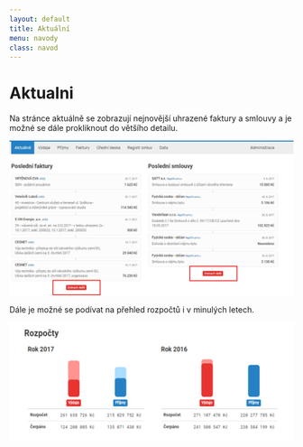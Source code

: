 ```yaml
---
layout: default
title: Aktuální
menu: navody
class: navod
---
```


# Aktualni

Na stránce aktuálně se zobrazují nejnovější uhrazené faktury a smlouvy a je možné se dále prokliknout do většího detailu. 

![Aktuálně_1](Aktualne_1.jpg)

Dále je možné se podívat na přehled rozpočtů i v minulých letech.

![Aktuálně_2](Aktualne_2.png)
